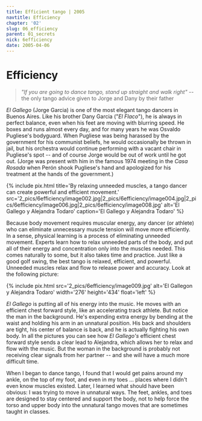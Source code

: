 ```yaml
---
title: Efficient tango | 2005
navtitle: Efficiency
chapter: '02'
slug: 06_efficiency
parent: 01_secrets
nick: 6efficiency
date: 2005-04-06
---
```


# Efficiency

> _"If you are going to dance tango, stand up straight and walk right"_
> -- the only tango advice given to Jorge and Dany by their father

_El Gallego_ (Jorge Garcia) is one of the most elegant tango dancers in Buenos Aires.
Like his brother Dany Garcia ("_El Flaco_"), he is always in perfect balance, even when his feet are moving with blurring speed.
He boxes and runs almost every day, and for many years he was Osvaldo Pugliese's bodyguard.
When Pugliese was being harassed by the government for his communist beliefs, he would occasionally be thrown in jail, but his orchestra would continue performing with a vacant chair in Pugliese's spot -- and of course Jorge would be out of work until he got out.
(Jorge was present with him in the famous 1974 meeting in the _Casa Rosada_ when Perón shook Pugliese's hand and apologized for his treatment at the hands of the government.)


{% include pix.html
title='By relaxing unneeded muscles, a tango dancer can create powerful and efficient movement.'
src='2_pics/6efficiency/image002.jpg|2_pics/6efficiency/image004.jpg|2_pics/6efficiency/image006.jpg|2_pics/6efficiency/image008.jpg'
alt='El Gallego y Alejandra Todaro'
caption='El Gallego y Alejandra Todaro'
%}

Because body movement requires muscular energy, any dancer (or athlete) who can eliminate unnecessary muscle tension will move more efficiently.
In a sense, physical learning is a process of eliminating unneeded movement.
Experts learn how to relax unneeded parts of the body, and put all of their energy and concentration only into the muscles needed.
This comes naturally to some, but it also takes time and practice.
Just like a good golf swing, the best tango is relaxed, efficient, and powerful.
Unneeded muscles relax and flow to release power and accuracy.
Look at the following picture:

{% include pix.html
src='2_pics/6efficiency/image009.jpg'
alt='El Gallegon y Alejandra Todaro'
width='276' height='434' float='left'
%}

_El Gallego_ is putting all of his energy into the music.
He moves with an efficient chest forward style, like an accelerating track athlete.
But notice the man in the background.
He's expending extra energy by bending at the waist and holding his arm in an unnatural position.
His back and shoulders are tight, his center of balance is back, and he is actually fighting his own body.
In all the pictures you can see how _El Gallego's_ efficient chest forward style sends a clear lead to Alejandra, which allows her to relax and flow with the music.
But the woman in the background is probably not receiving clear signals from her partner -- and she will have a much more difficult time.

When I began to dance tango, I found that I would get pains around my ankle, on the top of my foot, and even in my toes ... places where I didn't even know muscles existed.
Later, I learned what should have been obvious: I was trying to move in unnatural ways.
The feet, ankles, and toes are designed to stay centered and support the body, not to help force the torso and upper body into the unnatural tango moves that are sometimes taught in classes.
